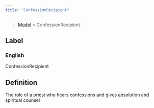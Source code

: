 ```yaml
---
title: "ConfessionRecipient"
---
```


> [Model](./../) > ConfessionRecipient

## Label

### English
ConfessionRecipient


## Definition
The role of a priest who hears confessions and gives absolution and spiritual counsel 


    
